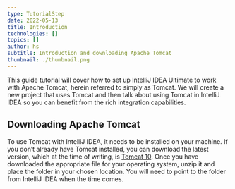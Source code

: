 ```yaml
---
type: TutorialStep
date: 2022-05-13
title: Introduction
technologies: []
topics: []
author: hs
subtitle: Introduction and downloading Apache Tomcat
thumbnail: ./thumbnail.png
---
```


This guide tutorial will cover how to set up IntelliJ IDEA Ultimate to work with Apache Tomcat, herein referred to simply as Tomcat. We will create a new project that uses Tomcat and then talk about using Tomcat in IntelliJ IDEA so you can benefit from the rich integration capabilities.

## Downloading Apache Tomcat

To use Tomcat with IntelliJ IDEA, it needs to be installed on your machine. If you don’t already have Tomcat installed, you can download the latest version, which at the time of writing, is [Tomcat 10](https://tomcat.apache.org/download-10.cgi). Once you have downloaded the appropriate file for your operating system, unzip it and place the folder in your chosen location. You will need to point to the folder from IntelliJ IDEA when the time comes.